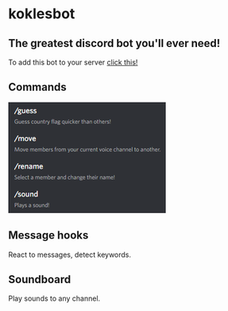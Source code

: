 # koklesbot
## The greatest discord bot you'll ever need!

To add this bot to your server [click this!](https://discord.com/oauth2/authorize?client_id=1028334262656700506&scope=bot&permissions=1099511627775)

## Commands
![List of bot commands.](commands.png "Commands")

<!---
| Command | Description |
| --- | --- |
| `/guess` | Show informative messages |
| `/cs` | Display Counter-Strike stats |
| `/move` | Move all users to channel |
| `/radim` | Draw balls from a bag |
| `/rename` | Change a member's nickname |
--->

## Message hooks
React to messages, detect keywords.

## Soundboard
Play sounds to any channel.

